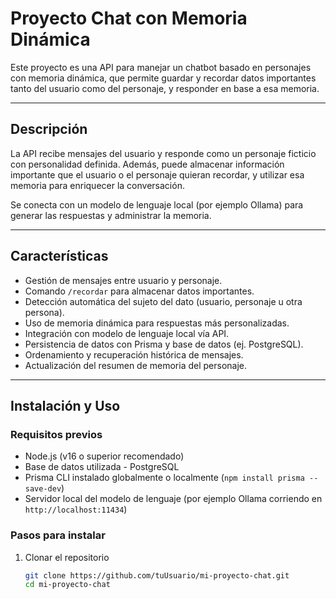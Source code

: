 # Proyecto Chat con Memoria Dinámica

Este proyecto es una API para manejar un chatbot basado en personajes con memoria dinámica, que permite guardar y recordar datos importantes tanto del usuario como del personaje, y responder en base a esa memoria.

---

## Descripción

La API recibe mensajes del usuario y responde como un personaje ficticio con personalidad definida. Además, puede almacenar información importante que el usuario o el personaje quieran recordar, y utilizar esa memoria para enriquecer la conversación.

Se conecta con un modelo de lenguaje local (por ejemplo Ollama) para generar las respuestas y administrar la memoria.

---

## Características

- Gestión de mensajes entre usuario y personaje.
- Comando `/recordar` para almacenar datos importantes.
- Detección automática del sujeto del dato (usuario, personaje u otra persona).
- Uso de memoria dinámica para respuestas más personalizadas.
- Integración con modelo de lenguaje local vía API.
- Persistencia de datos con Prisma y base de datos (ej. PostgreSQL).
- Ordenamiento y recuperación histórica de mensajes.
- Actualización del resumen de memoria del personaje.

---

## Instalación y Uso

### Requisitos previos

- Node.js (v16 o superior recomendado)
- Base de datos utilizada - PostgreSQL
- Prisma CLI instalado globalmente o localmente (`npm install prisma --save-dev`)
- Servidor local del modelo de lenguaje (por ejemplo Ollama corriendo en `http://localhost:11434`)

### Pasos para instalar

1. Clonar el repositorio

   ```bash
   git clone https://github.com/tuUsuario/mi-proyecto-chat.git
   cd mi-proyecto-chat

